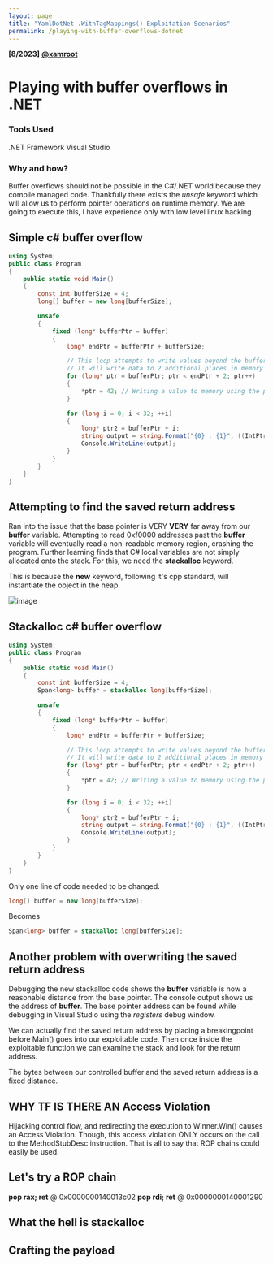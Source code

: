 ```yaml
---
layout: page
title: "YamlDotNet .WithTagMappings() Exploitation Scenarios"
permalink: /playing-with-buffer-overflows-dotnet
---
```

**[8/2023]** [**@xamroot**](https://twitter.com/xamroot)
# Playing with buffer overflows in .NET
### Tools Used
.NET Framework
Visual Studio


### Why and how?
Buffer overflows should not be possible in the C#/.NET world because they compile managed code. Thankfully there exists the *unsafe* keyword which will allow us to perform pointer operations on runtime memory. We are going to execute this, I have experience only with low level linux hacking. 


## Simple c# buffer overflow
```csharp
using System;
public class Program
{
    public static void Main()
    {
        const int bufferSize = 4;
        long[] buffer = new long[bufferSize];

        unsafe
        {
            fixed (long* bufferPtr = buffer)
            {
                long* endPtr = bufferPtr + bufferSize;

                // This loop attempts to write values beyond the buffer's boundaries.
                // It will write data to 2 additional places in memory (which are outside of the buffers boundaries)
                for (long* ptr = bufferPtr; ptr < endPtr + 2; ptr++)
                {
                    *ptr = 42; // Writing a value to memory using the pointer.
                }

                for (long i = 0; i < 32; ++i)
                {
                    long* ptr2 = bufferPtr + i;
                    string output = string.Format("{0} : {1}", ((IntPtr)ptr2).ToString("X"), (*ptr2).ToString("X"));
                    Console.WriteLine(output);
                }
            }
        }
    }
}
```

## Attempting to find the saved return address
Ran into the issue that the base pointer is VERY **VERY** far away from our **buffer** variable. Attempting to read 0xf0000 addresses past the **buffer** variable will eventually read a non-readable memory region, crashing the program. Further learning finds that C# local variables are not simply allocated onto the stack. For this, we need the **stackalloc** keyword. 

This is because the **new** keyword, following it's cpp standard, will instantiate the object in the heap.

![image](https://xamroot.github.io/assets/playing-with-buffer-overflows-dotnet/gates-smug.png)


## Stackalloc c# buffer overflow
```csharp
using System;
public class Program
{
    public static void Main()
    {
        const int bufferSize = 4;
        Span<long> buffer = stackalloc long[bufferSize];

        unsafe
        {
            fixed (long* bufferPtr = buffer)
            {
                long* endPtr = bufferPtr + bufferSize;

                // This loop attempts to write values beyond the buffer's boundaries.
                // It will write data to 2 additional places in memory (which are outside of the buffers boundaries)
                for (long* ptr = bufferPtr; ptr < endPtr + 2; ptr++)
                {
                    *ptr = 42; // Writing a value to memory using the pointer.
                }

                for (long i = 0; i < 32; ++i)
                {
                    long* ptr2 = bufferPtr + i;
                    string output = string.Format("{0} : {1}", ((IntPtr)ptr2).ToString("X"), (*ptr2).ToString("X"));
                    Console.WriteLine(output);
                }
            }
        }
    }
}
```

Only one line of code needed to be changed.

```csharp
long[] buffer = new long[bufferSize];
```

Becomes

```csharp
Span<long> buffer = stackalloc long[bufferSize];
```

## Another problem with overwriting the saved return address
Debugging the new stackalloc code shows the **buffer** variable is now a reasonable distance from the base pointer. The console output shows us the address of **buffer**. The base pointer address can be found while debugging in Visual Studio using the *registers* debug window.

We can actually find the saved return address by placing a breakingpoint before Main() goes into our exploitable code. Then once inside the exploitable function we can examine the stack and look for the return address.

The bytes between our controlled buffer and the saved return address is a fixed distance.

## WHY TF IS THERE AN Access Violation
Hijacking control flow, and redirecting the execution to Winner.Win() causes an Access Violation. Though, this access violation ONLY occurs on the call to the MethodStubDesc instruction. That is all to say that ROP chains could easily be used.

## Let's try a ROP chain
**pop rax; ret** @ 0x0000000140013c02
**pop rdi; ret** @ 0x0000000140001290

## What the hell is stackalloc
## Crafting the payload
